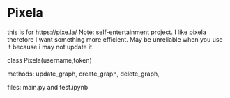 # Pixela
this is for https://pixe.la/
Note: self-entertainment project. I like pixela therefore I want something more efficient. May be unreliable when you use it because i may not update it.

class Pixela(username,token)

methods:
update_graph,
create_graph,
delete_graph,

files:
main.py and test.ipynb
